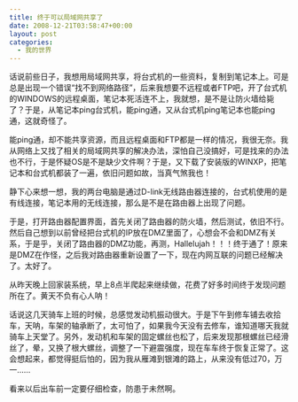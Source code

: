 ```yaml
---
title: 终于可以局域网共享了
date: 2008-12-21T03:58:47+00:00
layout: post
categories:
  - 我的世界
---
```

话说前些日子，我想用局域网共享，将台式机的一些资料，复制到笔记本上。可是总是出现一个错误“找不到网络路径”，后来我想要不远程或者FTP吧，开了台式机的WINDOWS的远程桌面，笔记本死活连不上，我就想，是不是让防火墙给毙了？于是，从笔记本ping台式机，能ping通，又从台式机ping笔记本也能ping通，这就奇怪了。

能ping通，却不能共享资源，而且远程桌面和FTP都是一样的情况，我很无奈。我从网络上又找了相关的局域网共享的解决办法，深怕自己没搞好，可是找来的办法也不行，于是怀疑OS是不是缺少文件啊？于是，又下载了安装版的WINXP，把笔记本和台式机都装了一遍，依旧问题如故，当真气煞我也！

静下心来想一想，我的两台电脑是通过D-link无线路由器连接的，台式机使用的是有线连接，笔记本用的无线连接，那么是不是在路由器上出现了问题。

于是，打开路由器配置界面，首先关闭了路由器的防火墙，然后测试，依旧不行。然后自己想到以前曾经把台式机的IP放在DMZ里面了，心想会不会和DMZ有关系，于是乎，关闭了路由器的DMZ功能，再测，Hallelujah！！！终于通了！原来是DMZ在作怪，之后我对路由器重新设置了一下，现在内网互联的问题已经解决了。太好了。
<!--more-->
从昨天晚上回家装系统，早上8点半爬起来继续做，花费了好多时间终于发现问题所在了。黄天不负有心人呐！

话说这几天骑车上班的时候，总感觉发动机振动很大。于是下午到修车铺去收拾车，天呐，车架的轴承断了，太可怕了，如果我今天没有去修车，谁知道哪天我就骑车上天堂了。另外，发动机和车架的固定螺丝也松了，后来发现那根螺丝已经滑丝了，晕，又换了根大螺丝，调整了一下避震强度，现在车车终于恢复正常了。这会想起来，都觉得挺后怕的，因为我从雁滩到银滩的路上，从来没有低过70，万一……

看来以后出车前一定要仔细检查，防患于未然啊。
